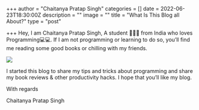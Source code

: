 +++
author = "Chaitanya Pratap Singh"
categories = []
date = 2022-06-23T18:30:00Z
description = ""
image = ""
title = "What Is This Blog all About?"
type = "post"

+++
Hey, I am Chaitanya Pratap Singh, A student 👨🏻‍🎓 from India who loves Programming💻💻. If I am not programming or learning to do so, you’ll find me reading some good books or chilling with my friends.

![](https://chaitanyaps.netlify.app/images/fotis-fotopoulos-6sal6aq4owi-unsplash.jpg)

I started this blog to share my tips and tricks about programming and share my book reviews & other productivity hacks. I hope that you’ll like my blog.

With regards

Chaitanya Pratap Singh